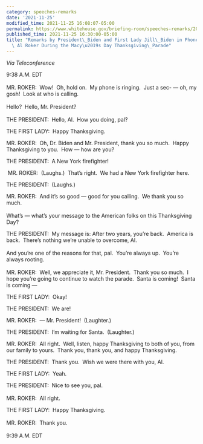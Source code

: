 ```yaml
---
category: speeches-remarks
date: '2021-11-25'
modified_time: 2021-11-25 16:08:07-05:00
permalink: https://www.whitehouse.gov/briefing-room/speeches-remarks/2021/11/25/remarks-by-president-biden-and-first-lady-jill-biden-in-phone-call-with-al-roker-during-the-macys-day-thanksgiving-parade/
published_time: 2021-11-25 16:30:00-05:00
title: "Remarks by President\_Biden and First Lady Jill\_Biden in Phone Call with\
  \ Al Roker During the Macy\u2019s Day Thanksgiving\_Parade"
---
```

 
*Via Teleconference*

9:38 A.M. EDT  
   
MR. ROKER:  Wow!  Oh, hold on.  My phone is ringing.  Just a sec- — oh,
my gosh!  Look at who is calling.   
   
Hello?  Hello, Mr. President?  
   
THE PRESIDENT:  Hello, Al.  How you doing, pal?

THE FIRST LADY:  Happy Thanksgiving.

MR. ROKER:  Oh, Dr. Biden and Mr. President, thank you so much.  Happy
Thanksgiving to you.  How — how are you?

THE PRESIDENT:  A New York firefighter!

 MR. ROKER:  (Laughs.)  That’s right.  We had a New York firefighter
here.

THE PRESIDENT:  (Laughs.)

MR. ROKER:  And it’s so good — good for you calling.  We thank you so
much.   
   
What’s — what’s your message to the American folks on this Thanksgiving
Day?

THE PRESIDENT:  My message is: After two years, you’re back.  America is
back.  There’s nothing we’re unable to overcome, Al.   
   
And you’re one of the reasons for that, pal.  You’re always up.  You’re
always rooting.  
   
MR. ROKER:  Well, we appreciate it, Mr. President.  Thank you so much. 
I hope you’re going to continue to watch the parade.  Santa is coming! 
Santa is coming —

THE FIRST LADY:  Okay!

THE PRESIDENT:  We are!

MR. ROKER:  — Mr. President!  (Laughter.)

THE PRESIDENT:  I’m waiting for Santa.  (Laughter.)

MR. ROKER:  All right.  Well, listen, happy Thanksgiving to both of you,
from our family to yours.  Thank you, thank you, and happy Thanksgiving.

THE PRESIDENT:  Thank you.  Wish we were there with you, Al. 

THE FIRST LADY:  Yeah.

THE PRESIDENT:  Nice to see you, pal.  
   
MR. ROKER:  All right.

THE FIRST LADY:  Happy Thanksgiving.  
   
MR. ROKER:  Thank you.  
   
9:39 A.M. EDT

